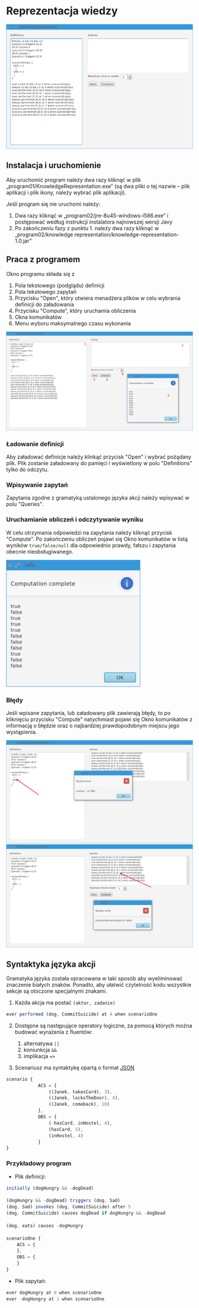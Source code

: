# Reprezentacja wiedzy

![Alt Text](graphics/intro.png)


## Instalacja i uruchomienie

Aby uruchomić program należy dwa razy kliknąć w plik „program01/KnowledgeRepresentation.exe” (są dwa pliki o tej nazwie – plik aplikacji i plik ikony, należy wybrać plik aplikacji).

Jeśli program się nie uruchomi należy:  
1. Dwa razy kliknąć w „program02/jre-8u45-windows-i586.exe” i postępować według instrukcji instalatora najnowszej wersji Javy  
2. Po zakończeniu fazy z punktu 1. należy dwa razy kliknąć w „program02/knowledge representation/knowledge-representation-1.0.jar”

## Praca z programem

Okno programu składa się z

1. Pola tekstowego (podglądu) definicji
2. Pola tekstowego zapytań
3. Przycisku "Open", który otwiera menadżera plików w celu wybrania definicji do załadowania
4. Przycisku "Compute", który uruchamia obliczenia
5. Okna komunikatów
6. Menu wyboru maksymalnego czasu wykonania

![Alt Text](graphics/overview.png)


### Ładowanie definicji

Aby załadować definicje należy klinkąć przycisk "Open" i wybrać pożądany plik.
Plik zostanie załadowany do pamięci i wyświetlony w polu "Definitions" tylko
do odczytu.

### Wpisywanie zapytań

Zapytania zgodne z gramatyką ustalonego języka akcji należy wpisywać w polu
"Queries".

### Uruchamianie obliczeń i odczytywanie wyniku

W celu otrzymania odpowiedzi na zapytania należy kliknąć przycisk "Compute".
Po zakończeniu obliczeń pojawi się Okno komunikatów w listą wyników `true/false/null`
dla odpowiednio prawdy, fałszu i zapytania obecnie nieobsługiwanego.

![Alt Text](graphics/compute_result.png)


### Błędy

Jeśli wpisane zapytania, lub załadowany plik zawierają błędy, to po kliknięciu
przycisku "Compute" natychmiast pojawi się Okno komunikatów z informacją o błędzie
oraz o najbardziej prawdopodobnym miejscu jego wystąpienia.

![Alt Text](graphics/error_missing_coma.png)
![Alt Text](graphics/error_missing_decimal.png)


## Syntaktyka języka akcji

Gramatyka języka została opracowana w taki sposób aby wyeliminować
znaczenie białych znaków. Ponadto, aby ułatwić czytelność kodu
wszystkie sekcje są otoczone specjalnymi znakami.

1. Każda akcja ma postać `(aktor, zadanie)`
```javascript
ever performed (dog, CommitSuicide) at 4 when scenarioOne
```

2. Dostępne są następujące operatory logiczne, za pomocą których można budować wyrażenia z fluentów: 
    1. alternatywa `||`
    1. koniunkcja `&&`
    1. implikacja `=>`

3. Scenariusz ma syntaktykę opartą o format [JSON](http://json.org/)

```javascript
scenario {
            ACS = {
                ((Janek, takesCard), 3),
                ((Janek, locksTheDoor), 4),
                ((Janek, comeback), 10)
            },
            OBS = {
                (-hasCard, inHostel, 4),
                (hasCard, 5),
                (inHostel, 4)
            }
}
```

### Przykładowy program

* Plik definicji:

```javascript
initially (dogHungry && -dogDead)

(dogHungry && -dogDead) triggers (dog, Sad)
(dog, Sad) invokes (dog, CommitSuicide) after 5
(dog, CommitSuicide) causes dogDead if dogHungry && -dogDead

(dog, eats) causes -dogHungry

scenarioOne {
    ACS = {
    },
    OBS = {
    }
}
```

* Plik zapytań:

```javascript
ever dogHungry at 0 when scenarioOne
ever -dogHungry at 1 when scenarioOne
```